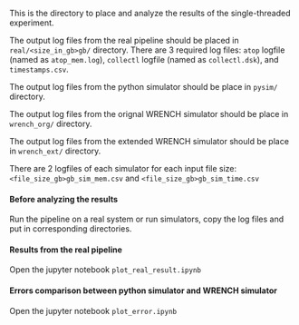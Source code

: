 This is the directory to place and analyze the results of the single-threaded experiment.

The output log files from the real pipeline should be placed in `real/<size_in_gb>gb/` directory.
There are 3 required log files: `atop` logfile (named as `atop_mem.log`), `collectl` logfile 
(named as `collectl.dsk`), and `timestamps.csv`.

The output log files from the python simulator should be place in `pysim/` directory.

The output log files from the orignal WRENCH simulator should be place in `wrench_org/` directory.

The output log files from the extended WRENCH simulator should be place in `wrench_ext/` directory.

There are 2 logfiles of each simulator for each input file size: `<file_size_gb>gb_sim_mem.csv` 
and `<file_size_gb>gb_sim_time.csv`

#### Before analyzing the results
Run the pipeline on a real system or run simulators, copy the log files and put in 
corresponding directories.

#### Results from the real pipeline
Open the jupyter notebook `plot_real_result.ipynb`

#### Errors comparison between python simulator and WRENCH simulator
Open the jupyter notebook `plot_error.ipynb` 